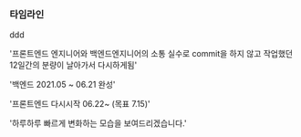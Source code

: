 ### 타임라인



ddd



'프론트엔드 엔지니어와 백엔드엔지니어의 소통 실수로 commit을 하지 않고 작업했던 12일간의 분량이 날아가서 다시하게됨'



'백엔드 2021.05 ~ 06.21 완성'

'프론트엔드 다시시작 06.22~ (목표 7.15)'



'하루하루 빠르게 변화하는 모습을 보여드리겠습니다.'